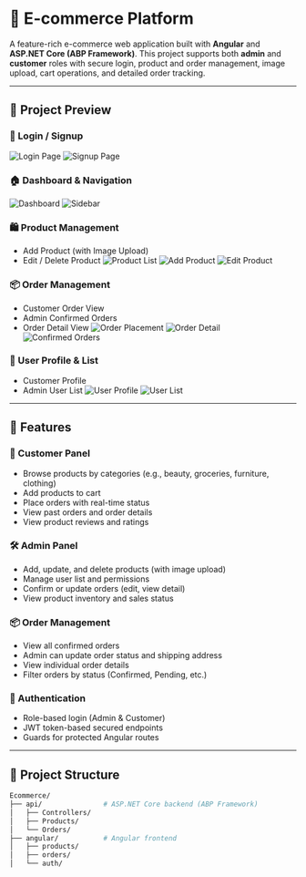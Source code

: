 # 🛒 E-commerce Platform

A feature-rich e-commerce web application built with **Angular** and **ASP.NET Core (ABP Framework)**. This project supports both **admin** and **customer** roles with secure login, product and order management, image upload, cart operations, and detailed order tracking.

---

## 📸 Project Preview

### 🔐 Login / Signup
![Login Page](https://github.com/shadr862/Ecommerce/blob/main/images/login.png)
![Signup Page](https://github.com/shadr862/Ecommerce/blob/main/images/signup.png)

### 🏠 Dashboard & Navigation
![Dashboard](https://github.com/shadr862/Ecommerce/blob/main/images/dashboard.png)
![Sidebar](https://github.com/shadr862/Ecommerce/blob/main/images/sidebar.png)

### 🛍️ Product Management
- Add Product (with Image Upload)
- Edit / Delete Product
![Product List](https://github.com/shadr862/Ecommerce/blob/main/images/product-list.png)
![Add Product](https://github.com/shadr862/Ecommerce/blob/main/images/add-product.png)
![Edit Product](https://github.com/shadr862/Ecommerce/blob/main/images/edit-product.png)

### 📦 Order Management
- Customer Order View
- Admin Confirmed Orders
- Order Detail View
![Order Placement](https://github.com/shadr862/Ecommerce/blob/main/images/order-placement.png)
![Order Detail](https://github.com/shadr862/Ecommerce/blob/main/images/order-detail.png)
![Confirmed Orders](https://github.com/shadr862/Ecommerce/blob/main/images/confirmed-orders.png)

### 👤 User Profile & List
- Customer Profile
- Admin User List
![User Profile](https://github.com/shadr862/Ecommerce/blob/main/images/user-profile.png)
![User List](https://github.com/shadr862/Ecommerce/blob/main/images/user-list.png)

---

## 🚀 Features

### 👤 Customer Panel

- Browse products by categories (e.g., beauty, groceries, furniture, clothing)
- Add products to cart
- Place orders with real-time status
- View past orders and order details
- View product reviews and ratings

### 🛠️ Admin Panel

- Add, update, and delete products (with image upload)
- Manage user list and permissions
- Confirm or update orders (edit, view detail)
- View product inventory and sales status

### 📦 Order Management

- View all confirmed orders
- Admin can update order status and shipping address
- View individual order details
- Filter orders by status (Confirmed, Pending, etc.)

### 🔐 Authentication

- Role-based login (Admin & Customer)
- JWT token-based secured endpoints
- Guards for protected Angular routes

---

## 📂 Project Structure

```bash
Ecommerce/
├── api/               # ASP.NET Core backend (ABP Framework)
│   ├── Controllers/
│   ├── Products/
│   └── Orders/
├── angular/           # Angular frontend
│   ├── products/
│   ├── orders/
│   └── auth/
